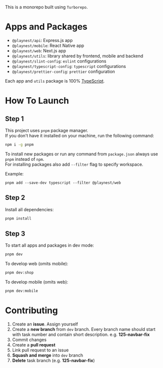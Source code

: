 This is a monorepo built using `Turborepo`.

# Apps and Packages

- `@playnest/api`: Express.js app
- `@playnest/mobile`: React Native app
- `@playnest/web`: Next.js app
- `@playnest/utils`: library shared by frontend, mobile and backend
- `@playnest/slint-config`: `eslint` configurations
- `@playnest/typescript-config`: `typescript` configurations
- `@playnest/prettier-config`: `prettier` configuration

Each app and `utils` package is 100% [TypeScript](https://www.typescriptlang.org/).

# How To Launch

## Step 1

This project uses `pnpm` package manager.  
If you don't have it installed on your machine, run the following command:

```bash
npm i -g pnpm
```

To install new packages or run any command from `package.json` always use `pnpm` instead of `npm`.  
For installing packages also add `--filter` flag to specify workspace.

Example:

```
pnpm add --save-dev typescript --filter @playnest/web
```

## Step 2

Install all dependencies:

```bash
pnpm install
```

## Step 3

To start all apps and packages in dev mode:

```bash
pnpm dev
```

To develop web (omits mobile):

```bash
pnpm dev:shop
```

To develop mobile (omits web):

```bash
pnpm dev:mobile
```

# Contributing

1. Create an **issue**. Assign yourself
2. Create a **new branch** from `dev` branch. Every branch name should start with task number and contain short description. e.g. **125-navbar-fix**
3. Commit changes
4. Create a **pull request**
5. Link pull request to an issue
6. **Squash and merge** into `dev` branch
7. **Delete** task branch (e.g. **125-navbar-fix**)
